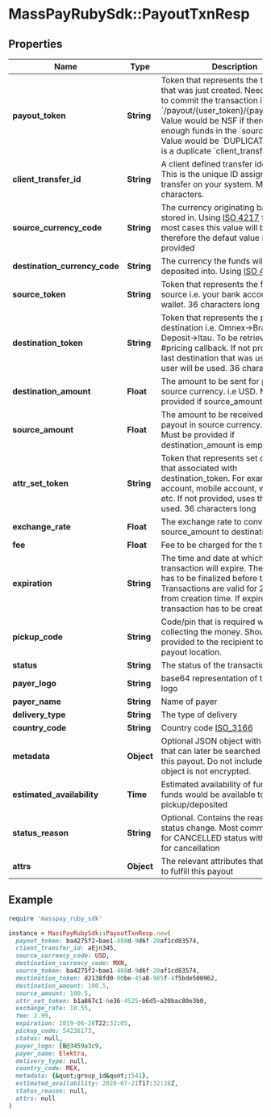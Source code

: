 # MassPayRubySdk::PayoutTxnResp

## Properties

| Name | Type | Description | Notes |
| ---- | ---- | ----------- | ----- |
| **payout_token** | **String** | Token that represents the transaction that was just created. Need to be used to commit the transaction in &#x60;/payout/{user_token}/{payout_token}&#x60;. Value would be NSF if there are not enough funds in the &#x60;source_token&#x60;. Value would be &#x60;DUPLICATE&#x60; if there is a duplicate &#x60;client_transfer_id&#x60;. |  |
| **client_transfer_id** | **String** | A client defined transfer identifier. This is the unique ID assigned to the transfer on your system. Max 50 characters. |  |
| **source_currency_code** | **String** | The currency originating balance is stored in. Using [ISO 4217](https://en.wikipedia.org/wiki/ISO_4217) format. In most cases this value will be USD, and therefore the defaut value if none is provided |  |
| **destination_currency_code** | **String** | The currency the funds will be deposited into. Using [ISO 4217](https://en.wikipedia.org/wiki/ISO_4217) format |  |
| **source_token** | **String** | Token that represents the funding source i.e. your bank account, user&#39;s wallet. 36 characters long |  |
| **destination_token** | **String** | Token that represents the payout destination i.e. Omnex-&gt;Brazil-&gt;Bank Deposit-&gt;Itau. To be retrieved from the #pricing callback. If not provided, the last destination that was used for this user will be used. 36 characters long |  |
| **destination_amount** | **Float** | The amount to be sent for payout in source currency. i.e USD. Must be provided if source_amount is empty |  |
| **source_amount** | **Float** | The amount to be received by the payout in source currency. i.e USD. Must be provided if destination_amount is empty |  |
| **attr_set_token** | **String** | Token that represents set of attributes that associated with destination_token. For example, bank account, mobile account, wallet id, etc. If not provided, uses the last one used. 36 characters long |  |
| **exchange_rate** | **Float** | The exchange rate to convert source_amount to destination_amount |  |
| **fee** | **Float** | Fee to be charged for the transaction |  |
| **expiration** | **String** | The time and date at which the transaction will expire. The transaction has to be finalized before this time. Transactions are valid for 2 minutes from creation time. If expired, a new transaction has to be created. |  |
| **pickup_code** | **String** | Code/pin that is required when collecting the money. Should be provided to the recipient to present to payout location. |  |
| **status** | **String** | The status of the transaction |  |
| **payer_logo** | **String** | base64 representation of the payer logo | [optional] |
| **payer_name** | **String** | Name of payer |  |
| **delivery_type** | **String** | The type of delivery |  |
| **country_code** | **String** | Country code [ISO_3166](https://en.wikipedia.org/wiki/ISO_3166-1_alpha-3) |  |
| **metadata** | **Object** | Optional JSON object with attributes that can later be searched to locate this payout. Do not include PII as this object is not encrypted. | [optional] |
| **estimated_availability** | **Time** | Estimated availability of funds. When funds would be available to pickup/deposited |  |
| **status_reason** | **String** | Optional. Contains the reason for the status change. Most commonly used for CANCELLED status with the reason for cancellation | [optional] |
| **attrs** | **Object** | The relevant attributes that were used to fulfill this payout | [optional] |

## Example

```ruby
require 'masspay_ruby_sdk'

instance = MassPayRubySdk::PayoutTxnResp.new(
  payout_token: ba4275f2-bae1-488d-9d6f-20af1cd83574,
  client_transfer_id: aEjn345,
  source_currency_code: USD,
  destination_currency_code: MXN,
  source_token: ba4275f2-bae1-488d-9d6f-20af1cd83574,
  destination_token: d2138fd0-00be-45a8-985f-4f5bde500962,
  destination_amount: 100.5,
  source_amount: 100.5,
  attr_set_token: b1a867c1-6e36-4525-b6d5-a20bac80e3b0,
  exchange_rate: 18.55,
  fee: 2.99,
  expiration: 2019-06-26T22:32:05,
  pickup_code: 54238173,
  status: null,
  payer_logo: [B@3459a3c9,
  payer_name: Elektra,
  delivery_type: null,
  country_code: MEX,
  metadata: {&quot;group_id&quot;:541},
  estimated_availability: 2020-07-21T17:32:28Z,
  status_reason: null,
  attrs: null
)
```


